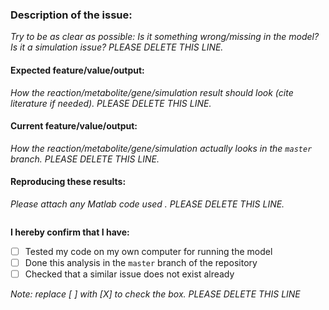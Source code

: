 ### Description of the issue:
*Try to be as clear as possible: Is it something wrong/missing in the model? Is it a simulation issue? PLEASE DELETE THIS LINE.*


#### Expected feature/value/output:
*How the reaction/metabolite/gene/simulation result should look (cite literature if needed). PLEASE DELETE THIS LINE.*


#### Current feature/value/output:
*How the reaction/metabolite/gene/simulation actually looks in the `master` branch. PLEASE DELETE THIS LINE.*


#### Reproducing these results:
*Please attach any Matlab code used . PLEASE DELETE THIS LINE.*
```Matlab

```

**I hereby confirm that I have:**
- [ ] Tested my code on my own computer for running the model
- [ ] Done this analysis in the `master` branch of the repository
- [ ] Checked that a similar issue does not exist already

*Note: replace [ ] with [X] to check the box. PLEASE DELETE THIS LINE*
